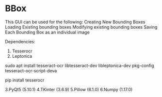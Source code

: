 # BBox
This GUI can be used for the following:
 Creating New Bounding Boxes
 Loading Existing bounding boxes
 Modifying existing bounding boxes
 Saving Each Bounding Box as an individual image
 
 
Dependencies:
 1. Tesserocr
 2. Leptonica
 
 sudo apt install tesseract-ocr libtesseract-dev libleptonica-dev pkg-config tesseract-ocr-script-deva
 
 pip install tesserocr
 
 3.PyQt5 (5.10.1)
 4.TKinter (3.6.9)
 5.Pillow (6.1.0)
 6.Numpy (1.17.0)
 

 
